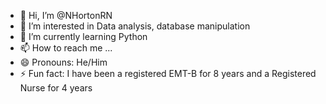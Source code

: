 - 👋 Hi, I’m @NHortonRN
- 👀 I’m interested in Data analysis, database manipulation
- 🌱 I’m currently learning Python
- 📫 How to reach me ...
- 😄 Pronouns: He/Him
- ⚡ Fun fact: I have been a registered EMT-B for 8 years and a Registered Nurse for 4 years

<!---
NHortonRN/NHortonRN is a ✨ special ✨ repository because its `README.md` (this file) appears on your GitHub profile.
You can click the Preview link to take a look at your changes.
--->
